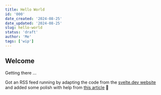 ```yaml
---
title: Hello World
id: '000'
date_created: '2024-08-25'
date_updated: '2024-08-25'
slug: hello-world
status: 'draft'
author: 'Me'
tags: ['wip']
---
```


## Welcome

<p class="feedback:prose status:default bg:default:100 variant:bare emoji:default">Getting there ...</p>

Got an RSS feed running by adapting the code from the [svelte.dev website](https://github.com/sveltejs/svelte/tree/main/sites/svelte.dev/src/routes/blog/rss.xml) and added some polish with help from [this article](https://www.davidwparker.com/posts/how-to-make-an-rss-feed-in-sveltekit) 🐰
